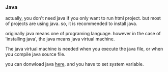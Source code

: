 ### Java
actually, you don't need java if you only want to run html project. but most of projects are using java. so, it is recommended to install java.

originally java means one of programing language. however in the case of 'installing java', the java means java virtual machine.

The java virtual machine is needed when you execute the java file, or when you compile java source file.

you can donwload java [here](https://www.oracle.com/index.html). and you have to set system variable.
